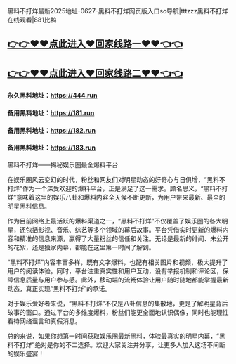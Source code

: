 黑料不打烊最新2025地址-0627-黑料不打烊网页版入口so导航|tttzzz黑料不打烊在线观看|881比鸭

## [👉👉♥♥点此进入♥回家线路一♥♥👈👈](https://unpkg.com/182run/index.html)
## [👉👉♥♥点此进入♥回家线路二♥♥👈👈](https://unpkg.com/182-1run/index.html)

#### 永久黑料地址：https://444.run
#### 备用黑料地址：https://181.run
#### 备用黑料地址：https://182.run
#### 备用黑料地址：https://183.run

黑料不打烊——揭秘娱乐圈最全爆料平台

在娱乐圈风云变幻的时代，粉丝和网友们对明星动态的好奇心与日俱增，“黑料不打烊”作为一个深受欢迎的爆料平台，正是满足了这一需求。顾名思义，“黑料不打烊”意味着这里的娱乐八卦和爆料内容全天候不断更新，为用户带来最新、最全的明星黑料信息。

作为目前网络上最活跃的爆料渠道之一，“黑料不打烊”不仅覆盖了娱乐圈的各大明星，还包括影视、音乐、综艺等多个领域的幕后故事。平台凭借实时更新的爆料内容和精准的信息来源，赢得了大量粉丝的信任和关注。无论是最新的绯闻、未公开的花絮，还是独家内幕，都能在这里第一时间了解到。

“黑料不打烊”内容丰富多样，既有文字爆料，也配有相关图片和视频，极大提升了用户的阅读体验。同时，平台注重真实性和用户互动，设有举报机制和评论区，保障信息质量与用户参与感。此外，移动端的流畅体验让用户随时随地都能掌握最新动态，真正实现“黑料不打烊”的承诺。

对于娱乐爱好者来说，“黑料不打烊”不仅是八卦信息的集散地，更是了解明星背后故事的窗口。通过平台的多维度爆料，粉丝们能更全面地认识偶像，同时也能理性看待网络谣言和真假消息。

总的来说，如果你想第一时间获取娱乐圈最新黑料，体验最真实的明星内幕，“黑料不打烊”绝对是你的不二选择。欢迎大家关注并分享，让更多人加入这场不间断的娱乐盛宴！
